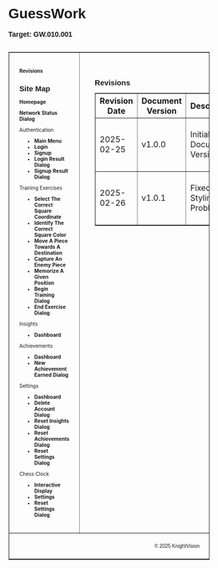 <h1 style="font-family: Arial, sans-serif; margin: 0; padding: 0;">GuessWork</h1>
<br/>
<p style="font-family: Arial, sans-serif; font-weight: bold; margin: 0; padding: 0;">
Target: GW.010.001
</p>
<br/>
<table border="1" cellpadding="0" cellspacing="0" style="width: 80%; font-size: 10px;"> 
    <tr>
        <td valign="top" style="padding: 20px; width: 30%;"> 
            <p><a href="#" style="text-decoration: none; font-weight: bold;">Revisions</a></p>
            <h2 style="font-family: Arial, sans-serif;">Site Map</h2>
            <p><a href="docs/homepage.md" style="text-decoration: none; font-weight: bold;">Homepage</a></p>
            <p><a href="docs/network-status-dialog.md" style="text-decoration: none; font-weight: bold;">Network Status Dialog</a></p>
            <span>Authentication</span>
            <ul style="padding-left: 30px;">
                <li><a href="docs/authentication/main-menu.md" style="text-decoration: none; font-weight: bold;">Main Menu</a></li>
                <li><a href="docs/authentication/login.md" style="text-decoration: none; font-weight: bold;">Login</a></li>
                <li><a href="docs/authentication/signup.md" style="text-decoration: none; font-weight: bold;">Signup</a></li>
                <li><a href="docs/authentication/login-result-dialog.md" style="text-decoration: none; font-weight: bold;">Login Result Dialog</a></li>
                <li><a href="docs/authentication/signup-result-dialog.md" style="text-decoration: none; font-weight: bold;">Signup Result Dialog</a></li>
            </ul>
            <span>Training Exercises</span>
            <ul style="padding-left: 30px;">
                <li><a href="docs/training-exercises/select-the-correct-square-coordinate.md" style="text-decoration: none; font-weight: bold;">Select The Correct Square Coordinate</a></li>
                <li><a href="docs/training-exercises/identify-the-correct-square-color.md" style="text-decoration: none; font-weight: bold;">Identify The Correct Square Color</a></li>
                <li><a href="docs/training-exercises/move-a-piece-towards-a-destination.md" style="text-decoration: none; font-weight: bold;">Move A Piece Towards A Destination</a></li>
                <li><a href="docs/training-exercises/capture-an-enemy-piece.md" style="text-decoration: none; font-weight: bold;">Capture An Enemy Piece</a></li>
                <li><a href="docs/training-exercises/memorize-a-given-position.md" style="text-decoration: none; font-weight: bold;">Memorize A Given Position</a></li>
                <li><a href="docs/training-exercises/begin-training-dialog.md" style="text-decoration: none; font-weight: bold;">Begin Training Dialog</a></li>
                <li><a href="docs/training-exercises/end-exercise-dialog.md" style="text-decoration: none; font-weight: bold;">End Exercise Dialog</a></li>
            </ul>
            <span>Insights</span>
            <ul style="padding-left: 30px;">
                <li><a href="docs/insights/dashboard.md" style="text-decoration: none; font-weight: bold;">Dashboard</a></li>
            </ul>
            <span>Achievements</span>
            <ul style="padding-left: 30px;">
                <li><a href="docs/achievements/dashboard.md" style="text-decoration: none; font-weight: bold;">Dashboard</a></li>
                <li><a href="docs/achievements/new-achievement-earned-dialog.md" style="text-decoration: none; font-weight: bold;">New Achievement Earned Dialog</a></li>
            </ul>
            <span>Settings</span>
            <ul style="padding-left: 30px;">
                <li><a href="docs/settings/dashboard.md" style="text-decoration: none; font-weight: bold;">Dashboard</a></li>
                <li><a href="docs/settings/delete-account-dialog.md" style="text-decoration: none; font-weight: bold;">Delete Account Dialog</a></li>
                <li><a href="docs/settings/reset-insights-dialog.md" style="text-decoration: none; font-weight: bold;">Reset Insights Dialog</a></li>
                <li><a href="docs/settings/reset-achievements-dialog.md" style="text-decoration: none; font-weight: bold;">Reset Achievements Dialog</a></li>
                <li><a href="docs/settings/reset-settings-dialog.md" style="text-decoration: none; font-weight: bold;">Reset Settings Dialog</a></li>
            </ul>
            <span>Chess Clock</span>
            <ul style="padding-left: 30px;">
                <li><a href="docs/chess-clock/interactive-display.md" style="text-decoration: none; font-weight: bold;">Interactive Display</a></li>
                <li><a href="docs/chess-clock/settings.md" style="text-decoration: none; font-weight: bold;">Settings</a></li>
                <li><a href="docs/chess-clock/reset-settings-dialog.md" style="text-decoration: none; font-weight: bold;">Reset Settings Dialog</a></li>
            </ul>
        </td>
        <td valign="top" style="width: 70%; padding: 30px;">
            <h2 style="font-family: Arial, sans-serif;">Revisions</h2>
            <table border="1" cellpadding="1" cellspacing="0" style="width: 100%; border-collapse: collapse; margin-top: 10px;">
                <thead>
                    <tr>
                        <th>Revision Date</th>
                        <th>Document Version</th>
                        <th>Description</th>
                        <th>Tracking Notes</th>
                        <th>Approved By</th>
                    </tr>
                </thead>
                <tbody>
                    <tr>
                        <td>2025-02-25</td>
                        <td>v1.0.0</td>
                        <td>Initial Document Version</td>
                        <td>N/A</td>
                        <td>Araneta, Vaughn Cedric L. (Project Manager)</td>
                    </tr>
                    <tr>
                        <td>2025-02-26</td>
                        <td>v1.0.1</td>
                        <td>Fixed Styling Problem</td>
                        <td>N/A</td>
                        <td>Araneta, Vaughn Cedric L. (Project Manager)</td>
                    </tr>
                </tbody>
            </table>
        </td>
    </tr>
    <tr>
        <td colspan="2" align="center" style="text-align: center; padding: 10px;">
            <p style="font-family: Arial, sans-serif;">&copy; 2025 KnightVision</p>
        </td>
    </tr>
</table>
